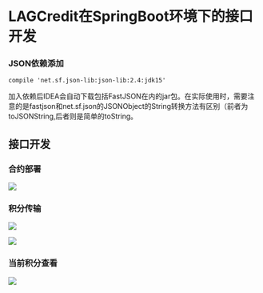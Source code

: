 # LAGCredit在SpringBoot环境下的接口开发
### JSON依赖添加
```
compile 'net.sf.json-lib:json-lib:2.4:jdk15'
```
加入依赖后IDEA会自动下载包括FastJSON在内的jar包。在实际使用时，需要注意的是fastjson和net.sf.json的JSONObject的String转换方法有区别（前者为toJSONString,后者则是简单的toString。

## 接口开发

### 合约部署
![](https://github.com/marknash666/FiscoBcos-Exercises/blob/master/images/image-for-springboot/interface_dev2.png)

### 积分传输
![](https://github.com/marknash666/FiscoBcos-Exercises/blob/master/images/image-for-springboot/interface_dev1.png)

![](https://github.com/marknash666/FiscoBcos-Exercises/blob/master/images/image-for-springboot/interface_dev3.png)

### 当前积分查看
![](https://github.com/marknash666/FiscoBcos-Exercises/blob/master/images/image-for-springboot/interface_dev4.png)

